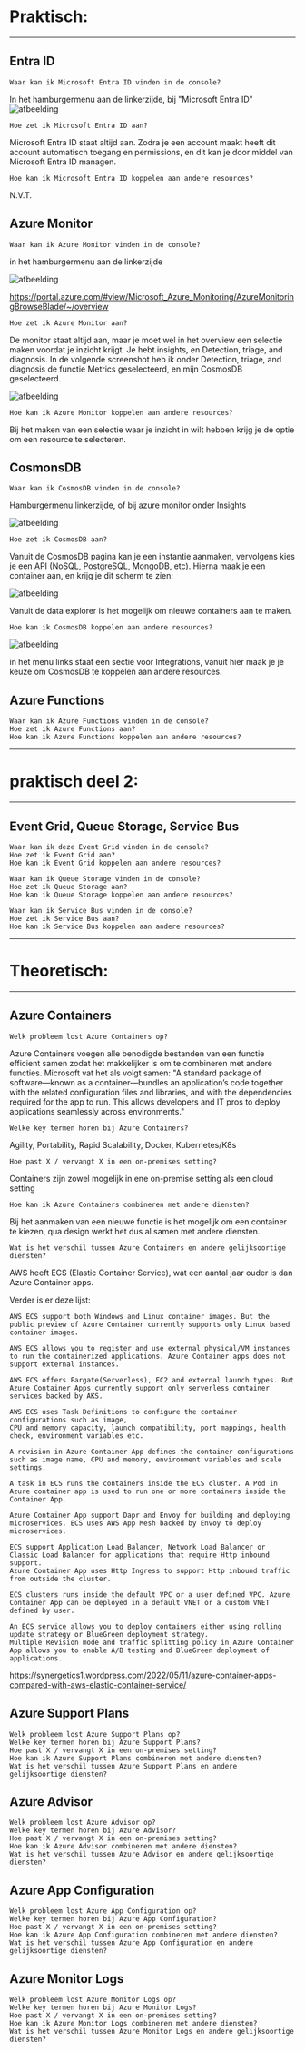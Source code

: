 # Praktisch:
_________________
## Entra ID

    Waar kan ik Microsoft Entra ID vinden in de console?
    
In het hamburgermenu aan de linkerzijde, bij "Microsoft Entra ID"
![afbeelding](https://github.com/techgrounds/techgrounds-Allardyg/assets/132412310/6fac8eea-94ea-4bc0-87c5-a79e83f493d8)

    Hoe zet ik Microsoft Entra ID aan?

Microsoft Entra ID staat altijd aan. Zodra je een account maakt heeft dit account automatisch toegang en permissions, en dit kan je door middel van Microsoft Entra ID managen.

    Hoe kan ik Microsoft Entra ID koppelen aan andere resources?

N.V.T.

## Azure Monitor

    Waar kan ik Azure Monitor vinden in de console?
in het hamburgermenu aan de linkerzijde

![afbeelding](https://github.com/techgrounds/techgrounds-Allardyg/assets/132412310/907e51d4-a904-43ec-bc7f-80a45cceaae9)

https://portal.azure.com/#view/Microsoft_Azure_Monitoring/AzureMonitoringBrowseBlade/~/overview


    Hoe zet ik Azure Monitor aan?

De monitor staat altijd aan, maar je moet wel in het overview een selectie maken voordat je inzicht krijgt. Je hebt insights, en Detection, triage, and diagnosis. In de volgende screenshot heb ik onder Detection, triage, and diagnosis de functie Metrics geselecteerd, en mijn CosmosDB geselecteerd.

![afbeelding](https://github.com/techgrounds/techgrounds-Allardyg/assets/132412310/6bbb932c-1fca-4722-b723-d848aeb00294)


    Hoe kan ik Azure Monitor koppelen aan andere resources?
    
Bij het maken van een selectie waar je inzicht in wilt hebben krijg je de optie om een resource te selecteren.


## CosmonsDB
  
    Waar kan ik CosmosDB vinden in de console?
  Hamburgermenu linkerzijde, of bij azure monitor onder Insights

  ![afbeelding](https://github.com/techgrounds/techgrounds-Allardyg/assets/132412310/d64a95d6-54cc-4acc-a63c-d6106cc26b54)


    Hoe zet ik CosmosDB aan?
 Vanuit de CosmosDB pagina kan je een instantie aanmaken, vervolgens kies je een API (NoSQL, PostgreSQL, MongoDB, etc). Hierna maak je een container aan, en krijg je dit scherm te zien:

![afbeelding](https://github.com/techgrounds/techgrounds-Allardyg/assets/132412310/8532e08a-be63-4e04-967f-dadf1021222d)

 Vanuit de data explorer is het mogelijk om nieuwe containers aan te maken.
 
    Hoe kan ik CosmosDB koppelen aan andere resources?
    
![afbeelding](https://github.com/techgrounds/techgrounds-Allardyg/assets/132412310/f5a420a1-be93-40c2-97ab-718e5f6c9745)

in het menu links staat een sectie voor Integrations, vanuit hier maak je je keuze om CosmosDB te koppelen aan andere resources.


## Azure Functions

    Waar kan ik Azure Functions vinden in de console?
    Hoe zet ik Azure Functions aan?
    Hoe kan ik Azure Functions koppelen aan andere resources?


_________________

# praktisch deel 2:
_________________

## Event Grid, Queue Storage, Service Bus

    Waar kan ik deze Event Grid vinden in de console?
    Hoe zet ik Event Grid aan?
    Hoe kan ik Event Grid koppelen aan andere resources?

    Waar kan ik Queue Storage vinden in de console?
    Hoe zet ik Queue Storage aan?
    Hoe kan ik Queue Storage koppelen aan andere resources?

    Waar kan ik Service Bus vinden in de console?
    Hoe zet ik Service Bus aan?
    Hoe kan ik Service Bus koppelen aan andere resources?


__________________

# Theoretisch:
__________________

## Azure Containers

    Welk probleem lost Azure Containers op?
    
Azure Containers voegen alle benodigde bestanden van een functie efficient samen zodat het makkelijker is om te combineren met andere functies.
Microsoft vat het als volgt samen: "A standard package of software—known as a container—bundles an application’s code together with the related configuration files and libraries, and with the dependencies required for the app to run. This allows developers and IT pros to deploy applications seamlessly across environments."

    Welke key termen horen bij Azure Containers?
Agility, Portability, Rapid Scalability, Docker, Kubernetes/K8s

    Hoe past X / vervangt X in een on-premises setting?
Containers zijn zowel mogelijk in ene on-premise setting als een cloud setting

    Hoe kan ik Azure Containers combineren met andere diensten?
Bij het aanmaken van een nieuwe functie is het mogelijk om een container te kiezen, qua design werkt het dus al samen met andere diensten.

    Wat is het verschil tussen Azure Containers en andere gelijksoortige diensten?
AWS heeft ECS (Elastic Container Service), wat een aantal jaar ouder is dan Azure Container apps.

Verder is er deze lijst:
    
    AWS ECS support both Windows and Linux container images. But the public preview of Azure Container currently supports only Linux based container images.
    
    AWS ECS allows you to register and use external physical/VM instances to run the containerized applications. Azure Container apps does not support external instances.
    
    AWS ECS offers Fargate(Serverless), EC2 and external launch types. But Azure Container Apps currently support only serverless container services backed by AKS.
    
    AWS ECS uses Task Definitions to configure the container configurations such as image,
    CPU and memory capacity, launch compatibility, port mappings, health check, environment variables etc.
    
    A revision in Azure Container App defines the container configurations such as image name, CPU and memory, environment variables and scale settings.
    
    A task in ECS runs the containers inside the ECS cluster. A Pod in Azure container app is used to run one or more containers inside the Container App.
    
    Azure Container App support Dapr and Envoy for building and deploying microservices. ECS uses AWS App Mesh backed by Envoy to deploy microservices.
    
    ECS support Application Load Balancer, Network Load Balancer or Classic Load Balancer for applications that require Http inbound support.
    Azure Container App uses Http Ingress to support Http inbound traffic from outside the cluster.
    
    ECS clusters runs inside the default VPC or a user defined VPC. Azure Container App can be deployed in a default VNET or a custom VNET defined by user.
    
    An ECS service allows you to deploy containers either using rolling update strategy or BlueGreen deployment strategy.
    Multiple Revision mode and traffic splitting policy in Azure Container App allows you to enable A/B testing and BlueGreen deployment of applications.

https://synergetics1.wordpress.com/2022/05/11/azure-container-apps-compared-with-aws-elastic-container-service/


## Azure Support Plans


    Welk probleem lost Azure Support Plans op?
    Welke key termen horen bij Azure Support Plans?
    Hoe past X / vervangt X in een on-premises setting?
    Hoe kan ik Azure Support Plans combineren met andere diensten?
    Wat is het verschil tussen Azure Support Plans en andere gelijksoortige diensten?


## Azure Advisor


    Welk probleem lost Azure Advisor op?
    Welke key termen horen bij Azure Advisor?
    Hoe past X / vervangt X in een on-premises setting?
    Hoe kan ik Azure Advisor combineren met andere diensten?
    Wat is het verschil tussen Azure Advisor en andere gelijksoortige diensten?

## Azure App Configuration


    Welk probleem lost Azure App Configuration op?
    Welke key termen horen bij Azure App Configuration?
    Hoe past X / vervangt X in een on-premises setting?
    Hoe kan ik Azure App Configuration combineren met andere diensten?
    Wat is het verschil tussen Azure App Configuration en andere gelijksoortige diensten?


## Azure Monitor Logs


    Welk probleem lost Azure Monitor Logs op?
    Welke key termen horen bij Azure Monitor Logs?
    Hoe past X / vervangt X in een on-premises setting?
    Hoe kan ik Azure Monitor Logs combineren met andere diensten?
    Wat is het verschil tussen Azure Monitor Logs en andere gelijksoortige diensten?

